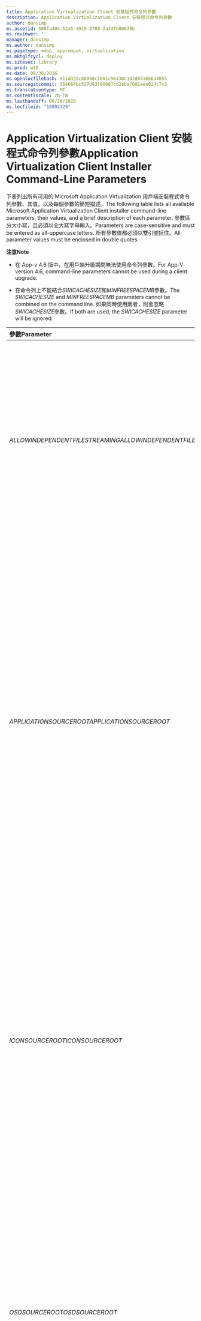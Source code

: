 ```yaml
---
title: Application Virtualization Client 安裝程式命令列參數
description: Application Virtualization Client 安裝程式命令列參數
author: dansimp
ms.assetid: 508fa404-52a5-4919-8788-2a3dfb00639b
ms.reviewer: ''
manager: dansimp
ms.author: dansimp
ms.pagetype: mdop, appcompat, virtualization
ms.mktglfcycl: deploy
ms.sitesec: library
ms.prod: w10
ms.date: 08/30/2016
ms.openlocfilehash: 911d333c80060c1881c96430c1d2d0516b6a4855
ms.sourcegitcommit: 354664bc527d93f80687cd2eba70d1eea024c7c3
ms.translationtype: MT
ms.contentlocale: zh-TW
ms.lasthandoff: 06/26/2020
ms.locfileid: "10802329"
---
```

# <span data-ttu-id="c50c3-103">Application Virtualization Client 安裝程式命令列參數</span><span class="sxs-lookup"><span data-stu-id="c50c3-103">Application Virtualization Client Installer Command-Line Parameters</span></span>


<span data-ttu-id="c50c3-104">下表列出所有可用的 Microsoft Application Virtualization 用戶端安裝程式命令列參數、其值，以及每個參數的簡短描述。</span><span class="sxs-lookup"><span data-stu-id="c50c3-104">The following table lists all available Microsoft Application Virtualization Client installer command-line parameters, their values, and a brief description of each parameter.</span></span> <span data-ttu-id="c50c3-105">參數區分大小寫，且必須以全大寫字母輸入。</span><span class="sxs-lookup"><span data-stu-id="c50c3-105">Parameters are case-sensitive and must be entered as all-uppercase letters.</span></span> <span data-ttu-id="c50c3-106">所有參數值都必須以雙引號括住。</span><span class="sxs-lookup"><span data-stu-id="c50c3-106">All parameter values must be enclosed in double quotes.</span></span>

**<span data-ttu-id="c50c3-107">注意</span><span class="sxs-lookup"><span data-stu-id="c50c3-107">Note</span></span>**  
-   <span data-ttu-id="c50c3-108">在 App-v 4.6 版中，在用戶端升級期間無法使用命令列參數。</span><span class="sxs-lookup"><span data-stu-id="c50c3-108">For App-V version 4.6, command-line parameters cannot be used during a client upgrade.</span></span>

-   <span data-ttu-id="c50c3-109">在命令列上不能結合*SWICACHESIZE*和*MINFREESPACEMB*參數。</span><span class="sxs-lookup"><span data-stu-id="c50c3-109">The *SWICACHESIZE* and *MINFREESPACEMB* parameters cannot be combined on the command line.</span></span> <span data-ttu-id="c50c3-110">如果同時使用兩者，則會忽略*SWICACHESIZE*參數。</span><span class="sxs-lookup"><span data-stu-id="c50c3-110">If both are used, the *SWICACHESIZE* parameter will be ignored.</span></span>



<table>
<colgroup>
<col width="33%" />
<col width="33%" />
<col width="33%" />
</colgroup>
<thead>
<tr class="header">
<th align="left"><span data-ttu-id="c50c3-111">參數</span><span class="sxs-lookup"><span data-stu-id="c50c3-111">Parameter</span></span></th>
<th align="left"><span data-ttu-id="c50c3-112">相對值</span><span class="sxs-lookup"><span data-stu-id="c50c3-112">Values</span></span></th>
<th align="left"><span data-ttu-id="c50c3-113">描述</span><span class="sxs-lookup"><span data-stu-id="c50c3-113">Description</span></span></th>
</tr>
</thead>
<tbody>
<tr class="odd">
<td align="left"><p><em><span data-ttu-id="c50c3-114">ALLOWINDEPENDENTFILESTREAMING</span><span class="sxs-lookup"><span data-stu-id="c50c3-114">ALLOWINDEPENDENTFILESTREAMING</span></span></em></p></td>
<td align="left"><p><span data-ttu-id="c50c3-115">TRUE</span><span class="sxs-lookup"><span data-stu-id="c50c3-115">TRUE</span></span></p>
<p><span data-ttu-id="c50c3-116">FALSE</span><span class="sxs-lookup"><span data-stu-id="c50c3-116">FALSE</span></span></p></td>
<td align="left"><p><span data-ttu-id="c50c3-117">指示是否要啟用來自檔案的資料流程，不論用戶端是否已使用 <em> APPLICATIONSOURCEROOT 參數進行設定 </em> 。</span><span class="sxs-lookup"><span data-stu-id="c50c3-117">Indicates whether streaming from file will be enabled regardless of how the client has been configured with the <em>APPLICATIONSOURCEROOT</em> parameter.</span></span> <span data-ttu-id="c50c3-118">如果設定為 FALSE，即使 OSD HREF 或 <em> APPLICATIONSOURCEROOT 參數包含檔案路徑，傳輸也不會啟用檔案的資料流程 </em> 。</span><span class="sxs-lookup"><span data-stu-id="c50c3-118">If set to FALSE, the transport will not enable streaming from files even if the OSD HREF or the <em>APPLICATIONSOURCEROOT</em> parameter contains a file path.</span></span></p>
<p><span data-ttu-id="c50c3-119">可能的值：</span><span class="sxs-lookup"><span data-stu-id="c50c3-119">Possible values:</span></span></p>
<ul>
<li><p><span data-ttu-id="c50c3-120">TRUE-可能會從磁片載入手動部署的應用程式。</span><span class="sxs-lookup"><span data-stu-id="c50c3-120">TRUE—Manually deployed application may be loaded from disk.</span></span></p></li>
<li><p><span data-ttu-id="c50c3-121">FALSE-所有應用程式都必須來自來來源資料流伺服器。</span><span class="sxs-lookup"><span data-stu-id="c50c3-121">FALSE—All applications must come from source streaming server.</span></span></p></li>
</ul></td>
</tr>
<tr class="even">
<td align="left"><p><em><span data-ttu-id="c50c3-122">APPLICATIONSOURCEROOT</span><span class="sxs-lookup"><span data-stu-id="c50c3-122">APPLICATIONSOURCEROOT</span></span></em></p></td>
<td align="left"><p><span data-ttu-id="c50c3-123">RTSP:// <em> URL </em> （適用于動態套件傳遞）</span><span class="sxs-lookup"><span data-stu-id="c50c3-123">RTSP:// <em>URL</em> (for dynamic package delivery)</span></span></p>
<p><span data-ttu-id="c50c3-124">File:// <em> URL </em> 或 <em> UNC </em> （從檔案套件傳送中載入）</span><span class="sxs-lookup"><span data-stu-id="c50c3-124">File:// <em>URL</em> or <em>UNC</em> (for load from file package delivery)</span></span></p></td>
<td align="left"><p><span data-ttu-id="c50c3-125">若要啟用系統管理員或電子軟體發佈系統，以確保應用程式載入與拓撲管理配置相容，可以覆寫應用程式 HREF 元素的 OSD 基本代碼（來源位置）。</span><span class="sxs-lookup"><span data-stu-id="c50c3-125">To enable an administrator or an electronic software distribution system to ensure that application loading is performed in compliance with the topology management scheme, allows an override of the OSD CODEBASE for the application HREF element (the source location).</span></span> <span data-ttu-id="c50c3-126">如果值是 ""，這是預設值，則會使用現有的 OSD 檔案設定。</span><span class="sxs-lookup"><span data-stu-id="c50c3-126">If the value is “”, which is the default value, the existing OSD file settings are used.</span></span></p>
<p><span data-ttu-id="c50c3-127">URL 有數個部分：</span><span class="sxs-lookup"><span data-stu-id="c50c3-127">A URL has several parts:</span></span></p>
<p><span data-ttu-id="c50c3-128">&lt;通訊協定/ &gt; / &lt; 伺服器 &gt; ： &lt; 埠 &gt; / &lt; 路徑 &gt; / &lt; ？ query &gt; &lt; #fragment&gt;</span><span class="sxs-lookup"><span data-stu-id="c50c3-128">&lt;protocol&gt;://&lt;server&gt;:&lt;port&gt;/&lt;path&gt;/&lt;?query&gt;&lt;#fragment&gt;</span></span></p>
<p><span data-ttu-id="c50c3-129">UNC 路徑有三個部分：</span><span class="sxs-lookup"><span data-stu-id="c50c3-129">A UNC path has three parts:</span></span></p>
<p><span data-ttu-id="c50c3-130">&amp;lt; computername &gt; &amp; lt; 共用資料夾 &gt; &amp; lt; 資源&gt;</span><span class="sxs-lookup"><span data-stu-id="c50c3-130">&amp;lt;computername&gt;&amp;lt;share folder&gt;&amp;lt;resource&gt;</span></span></p>
<p><span data-ttu-id="c50c3-131">如果 <em> APPLICATIONSOURCEROOT </em> 參數是在用戶端上指定，用戶端會將來自 OSD 檔案的 URL 或 UNC 路徑中斷到其構成元件，並將 osd 區段取代為對應的 <em> APPLICATIONSOURCEROOT </em> 區段。</span><span class="sxs-lookup"><span data-stu-id="c50c3-131">If the <em>APPLICATIONSOURCEROOT</em> parameter is specified on a client, the client will break the URL or UNC path from an OSD file into its constituent parts and replace the OSD sections with the corresponding <em>APPLICATIONSOURCEROOT</em> sections.</span></span></p>
<div class="alert">
<strong><span data-ttu-id="c50c3-132">重要</span><span class="sxs-lookup"><span data-stu-id="c50c3-132">Important</span></span></strong><br/><p><span data-ttu-id="c50c3-133">在搭配 UNC 路徑使用 file://時，請務必使用正確的格式。</span><span class="sxs-lookup"><span data-stu-id="c50c3-133">Be sure to use the correct format when using file:// with a UNC path.</span></span> <span data-ttu-id="c50c3-134">正確的格式是 file://[lt]; [ &amp; 伺服器 &gt; &amp; lt; share] &gt; 。</span><span class="sxs-lookup"><span data-stu-id="c50c3-134">The correct format is file://&amp;lt;server&gt;&amp;lt;share&gt;.</span></span></p>
</div>
<div>

</div></td>
</tr>
<tr class="odd">
<td align="left"><p><em><span data-ttu-id="c50c3-135">ICONSOURCEROOT</span><span class="sxs-lookup"><span data-stu-id="c50c3-135">ICONSOURCEROOT</span></span></em></p></td>
<td align="left"><p><em><span data-ttu-id="c50c3-136">UNC</span><span class="sxs-lookup"><span data-stu-id="c50c3-136">UNC</span></span></em></p>
<p><span data-ttu-id="c50c3-137">HTTP:// <em> url </em> 或 HTTPS:// <em> url</span><span class="sxs-lookup"><span data-stu-id="c50c3-137">HTTP://<em>URL</em> or HTTPS://<em>URL</span></span></em></p></td>
<td align="left"><p><span data-ttu-id="c50c3-138">可讓系統管理員在發佈期間指定已排序之應用程式套件的圖示檢索來源位置。</span><span class="sxs-lookup"><span data-stu-id="c50c3-138">Enables an administrator to specify a source location for icon retrieval for a sequenced application package during publication.</span></span> <span data-ttu-id="c50c3-139">圖示來源根支援 UNC 路徑和 Url （HTTP 或 HTTPS）。</span><span class="sxs-lookup"><span data-stu-id="c50c3-139">Icon source roots support UNC paths and URLs (HTTP or HTTPS).</span></span> <span data-ttu-id="c50c3-140">如果值是 ""，這是預設值，則會使用現有的 OSD 檔案設定。</span><span class="sxs-lookup"><span data-stu-id="c50c3-140">If the value is “”, which is the default value, the existing OSD file settings are used.</span></span></p>
<p><span data-ttu-id="c50c3-141">URL 有數個部分：</span><span class="sxs-lookup"><span data-stu-id="c50c3-141">A URL has several parts:</span></span></p>
<p><span data-ttu-id="c50c3-142">&lt;通訊協定/ &gt; / &lt; 伺服器 &gt; ： &lt; 埠 &gt; / &lt; 路徑 &gt; / &lt; ？ query &gt; &lt; #fragment&gt;</span><span class="sxs-lookup"><span data-stu-id="c50c3-142">&lt;protocol&gt;://&lt;server&gt;:&lt;port&gt;/&lt;path&gt;/&lt;?query&gt;&lt;#fragment&gt;</span></span></p>
<p><span data-ttu-id="c50c3-143">UNC 路徑有三個部分：</span><span class="sxs-lookup"><span data-stu-id="c50c3-143">A UNC path has three parts:</span></span></p>
<p><span data-ttu-id="c50c3-144">&amp;lt; computername &gt; &amp; lt; 共用資料夾 &gt; &amp; lt; 資源&gt;</span><span class="sxs-lookup"><span data-stu-id="c50c3-144">&amp;lt;computername&gt;&amp;lt;share folder&gt;&amp;lt;resource&gt;</span></span></p>
<div class="alert">
<strong><span data-ttu-id="c50c3-145">重要</span><span class="sxs-lookup"><span data-stu-id="c50c3-145">Important</span></span></strong><br/><p><span data-ttu-id="c50c3-146">使用 UNC 路徑時，請務必使用正確的格式。</span><span class="sxs-lookup"><span data-stu-id="c50c3-146">Be sure to use the correct format when using a UNC path.</span></span> <span data-ttu-id="c50c3-147">可接受的格式為 &amp; lt; server &gt; &amp; lt; share &gt; 或 &lt; drive 字母 &gt; ： &amp; lt; 資料夾 &gt; 。</span><span class="sxs-lookup"><span data-stu-id="c50c3-147">Acceptable formats are &amp;lt;server&gt;&amp;lt;share&gt; or &lt;drive letter&gt;:&amp;lt;folder&gt;.</span></span></p>
</div>
<div>

</div></td>
</tr>
<tr class="even">
<td align="left"><p><em><span data-ttu-id="c50c3-148">OSDSOURCEROOT</span><span class="sxs-lookup"><span data-stu-id="c50c3-148">OSDSOURCEROOT</span></span></em></p></td>
<td align="left"><p><em><span data-ttu-id="c50c3-149">UNC</span><span class="sxs-lookup"><span data-stu-id="c50c3-149">UNC</span></span></em></p>
<p><span data-ttu-id="c50c3-150">HTTP:// <em> url </em> 或 HTTPS:// <em> url</span><span class="sxs-lookup"><span data-stu-id="c50c3-150">HTTP://<em>URL</em> or HTTPS://<em>URL</span></span></em></p></td>
<td align="left"><p><span data-ttu-id="c50c3-151">讓系統管理員在發佈期間指定應用程式套件的 OSD 檔案檢索源位置。</span><span class="sxs-lookup"><span data-stu-id="c50c3-151">Enables an administrator to specify a source location for OSD file retrieval for an application package during publication.</span></span> <span data-ttu-id="c50c3-152">OSD 來源根支援 UNC 路徑和 Url （HTTP 或 HTTPS）。</span><span class="sxs-lookup"><span data-stu-id="c50c3-152">OSD source roots support UNC paths and URLs (HTTP or HTTPS).</span></span> <span data-ttu-id="c50c3-153">如果值是 ""，這是預設值，則會使用現有的 OSD 檔案設定。</span><span class="sxs-lookup"><span data-stu-id="c50c3-153">If the value is “”, which is the default value, the existing OSD file settings are used.</span></span></p>
<p><span data-ttu-id="c50c3-154">URL 有數個部分：</span><span class="sxs-lookup"><span data-stu-id="c50c3-154">A URL has several parts:</span></span></p>
<p><span data-ttu-id="c50c3-155">&lt;通訊協定/ &gt; / &lt; 伺服器 &gt; ： &lt; 埠 &gt; / &lt; 路徑 &gt; / &lt; ？ query &gt; &lt; #fragment&gt;</span><span class="sxs-lookup"><span data-stu-id="c50c3-155">&lt;protocol&gt;://&lt;server&gt;:&lt;port&gt;/&lt;path&gt;/&lt;?query&gt;&lt;#fragment&gt;</span></span></p>
<p><span data-ttu-id="c50c3-156">UNC 路徑有三個部分：</span><span class="sxs-lookup"><span data-stu-id="c50c3-156">A UNC path has three parts:</span></span></p>
<p><span data-ttu-id="c50c3-157">&amp;lt; computername &gt; &amp; lt; 共用資料夾 &gt; &amp; lt; 資源&gt;</span><span class="sxs-lookup"><span data-stu-id="c50c3-157">&amp;lt;computername&gt;&amp;lt;share folder&gt;&amp;lt;resource&gt;</span></span></p>
<div class="alert">
<strong><span data-ttu-id="c50c3-158">重要</span><span class="sxs-lookup"><span data-stu-id="c50c3-158">Important</span></span></strong><br/><p><span data-ttu-id="c50c3-159">使用 UNC 路徑時，請務必使用正確的格式。</span><span class="sxs-lookup"><span data-stu-id="c50c3-159">Be sure to use the correct format when using a UNC path.</span></span> <span data-ttu-id="c50c3-160">可接受的格式為 &amp; lt; server &gt; &amp; lt; share &gt; 或 &lt; drive 字母 &gt; ： &amp; lt; 資料夾 &gt; 。</span><span class="sxs-lookup"><span data-stu-id="c50c3-160">Acceptable formats are &amp;lt;server&gt;&amp;lt;share&gt; or &lt;drive letter&gt;:&amp;lt;folder&gt;.</span></span></p>
</div>
<div>

</div></td>
</tr>
<tr class="odd">
<td align="left"><p><em><span data-ttu-id="c50c3-161">AUTOLOADONLOGIN</span><span class="sxs-lookup"><span data-stu-id="c50c3-161">AUTOLOADONLOGIN</span></span></em></p>
<p><em><span data-ttu-id="c50c3-162">AUTOLOADONLAUNCH</span><span class="sxs-lookup"><span data-stu-id="c50c3-162">AUTOLOADONLAUNCH</span></span></em></p>
<p><em><span data-ttu-id="c50c3-163">AUTOLOADONREFRESH</span><span class="sxs-lookup"><span data-stu-id="c50c3-163">AUTOLOADONREFRESH</span></span></em></p></td>
<td align="left"><p><span data-ttu-id="c50c3-164">[0 | 1]</span><span class="sxs-lookup"><span data-stu-id="c50c3-164">[0|1]</span></span></p></td>
<td align="left"><p><span data-ttu-id="c50c3-165">AutoLoad 觸發程式，定義啟動自動載入應用程式的事件。</span><span class="sxs-lookup"><span data-stu-id="c50c3-165">The AutoLoad triggers that define the events that initiate auto-loading of applications.</span></span> <span data-ttu-id="c50c3-166">AutoLoad 會隱式使用背景資料流程，讓應用程式完全載入到快取中。</span><span class="sxs-lookup"><span data-stu-id="c50c3-166">AutoLoad implicitly uses background streaming to enable the application to be fully loaded into cache.</span></span></p>
<p><span data-ttu-id="c50c3-167">將會儘快載入主要功能區塊。</span><span class="sxs-lookup"><span data-stu-id="c50c3-167">The primary feature block will be loaded as quickly as possible.</span></span> <span data-ttu-id="c50c3-168">剩餘的功能區塊會在背景中載入，以啟用前景作業，例如使用者與應用程式互動、取得優先順序，以及提供最佳效能。</span><span class="sxs-lookup"><span data-stu-id="c50c3-168">Remaining feature blocks will be loaded in the background to enable foreground operations, such as user interaction with applications, to take priority and provide optimal performance.</span></span></p>
<div class="alert">
<strong><span data-ttu-id="c50c3-169">注意</span><span class="sxs-lookup"><span data-stu-id="c50c3-169">Note</span></span></strong><br/><p><span data-ttu-id="c50c3-170"><em>AUTOLOADTARGET </em> 參數會決定自動載入哪些應用程式。</span><span class="sxs-lookup"><span data-stu-id="c50c3-170">The <em>AUTOLOADTARGET</em> parameter determines which applications are auto-loaded.</span></span> <span data-ttu-id="c50c3-171">根據預設，已使用的套件會自動載入（除非 <em> </em> 已設定 AUTOLOADTARGET）。</span><span class="sxs-lookup"><span data-stu-id="c50c3-171">By default, packages that have been used are auto-loaded unless <em>AUTOLOADTARGET</em> is set.</span></span></p>
</div>
<div>

</div>
<p><span data-ttu-id="c50c3-172">每個參數都會影響載入行為，如下所示：</span><span class="sxs-lookup"><span data-stu-id="c50c3-172">Each parameter affects loading behavior as follows:</span></span></p>
<ul>
<li><p><em><span data-ttu-id="c50c3-173">AUTOLOADONLOGIN </em> -在使用者登入時開始載入。</span><span class="sxs-lookup"><span data-stu-id="c50c3-173">AUTOLOADONLOGIN</em>—Loading starts when the user logs in.</span></span></p></li>
<li><p><em><span data-ttu-id="c50c3-174">AUTOLOADONLAUNCH </em> -當使用者開始使用應用程式時，就會開始載入。</span><span class="sxs-lookup"><span data-stu-id="c50c3-174">AUTOLOADONLAUNCH</em>—Loading starts when the user starts an application.</span></span></p></li>
<li><p><em><span data-ttu-id="c50c3-175">AUTOLOADONREFRESH </em> -在進行發佈更新時開始載入。</span><span class="sxs-lookup"><span data-stu-id="c50c3-175">AUTOLOADONREFRESH</em>—Loading starts when a publishing refresh occurs.</span></span></p></li>
</ul>
<p><span data-ttu-id="c50c3-176">這三個值可以結合。</span><span class="sxs-lookup"><span data-stu-id="c50c3-176">The three values can be combined.</span></span> <span data-ttu-id="c50c3-177">在下列範例中，使用者登入和發佈重新整理時會啟用 AutoLoad 觸發程式：</span><span class="sxs-lookup"><span data-stu-id="c50c3-177">In the following example, AutoLoad triggers are enabled both at user login and when publishing refresh occurs:</span></span></p>
<p><em><span data-ttu-id="c50c3-178">AUTOLOADONLOGIN AUTOLOADONREFRESH</span><span class="sxs-lookup"><span data-stu-id="c50c3-178">AUTOLOADONLOGIN AUTOLOADONREFRESH</span></span></em></p>
<div class="alert">
<strong><span data-ttu-id="c50c3-179">注意</span><span class="sxs-lookup"><span data-stu-id="c50c3-179">Note</span></span></strong><br/><p><span data-ttu-id="c50c3-180">如果在第一次安裝時會將用戶端設定為使用這些值，則在使用者下次登入並重新登入時，就不會觸發 Autoload。</span><span class="sxs-lookup"><span data-stu-id="c50c3-180">If the client is configured with these values at first install, Autoload will not be triggered until the next time the user logs off and logs back on.</span></span></p>
</div>
<div>

</div></td>
</tr>
<tr class="even">
<td align="left"><p><em><span data-ttu-id="c50c3-181">AUTOLOADTARGET</span><span class="sxs-lookup"><span data-stu-id="c50c3-181">AUTOLOADTARGET</span></span></em></p></td>
<td align="left"><p><span data-ttu-id="c50c3-182">所有</span><span class="sxs-lookup"><span data-stu-id="c50c3-182">NONE</span></span></p>
<p><span data-ttu-id="c50c3-183">同時</span><span class="sxs-lookup"><span data-stu-id="c50c3-183">ALL</span></span></p>
<p><span data-ttu-id="c50c3-184">PREVUSED</span><span class="sxs-lookup"><span data-stu-id="c50c3-184">PREVUSED</span></span></p></td>
<td align="left"><p><span data-ttu-id="c50c3-185">指示在任何指定的 AutoLoad 觸發程式發生時，將會自動載入哪些內容。</span><span class="sxs-lookup"><span data-stu-id="c50c3-185">Indicates what will be auto-loaded when any given AutoLoad triggers occur.</span></span></p>
<p><span data-ttu-id="c50c3-186">可能的值：</span><span class="sxs-lookup"><span data-stu-id="c50c3-186">Possible values:</span></span></p>
<ul>
<li><p><span data-ttu-id="c50c3-187">無：不會自動載入，不論可能會設定哪些觸發程式。</span><span class="sxs-lookup"><span data-stu-id="c50c3-187">NONE—No auto-loading, regardless of what triggers might be set.</span></span></p></li>
<li><p><span data-ttu-id="c50c3-188">[全部]-如果已啟用任何 AutoLoad 觸發程式，則會自動載入所有套件，不論它們是否曾啟動。</span><span class="sxs-lookup"><span data-stu-id="c50c3-188">ALL—If any AutoLoad trigger is enabled, all packages are automatically loaded, whether or not they have ever been launched.</span></span></p>
<div class="alert">
<strong><span data-ttu-id="c50c3-189">注意</span><span class="sxs-lookup"><span data-stu-id="c50c3-189">Note</span></span></strong><br/><p><span data-ttu-id="c50c3-190">此設定是使用 SFTMIME [ <strong> 新增套件] </strong> 並 <strong> 設定套件命令來針對個別套件進行設定 </strong> 。</span><span class="sxs-lookup"><span data-stu-id="c50c3-190">This setting is configured for individual packages by using the SFTMIME <strong>ADD PACKAGE</strong> and <strong>CONFIGURE PACKAGE</strong> commands.</span></span> <span data-ttu-id="c50c3-191">如需這些命令的詳細資訊，請參閱 <a href="sftmime--command-reference.md" data-raw-source="[SFTMIME Command Reference](sftmime--command-reference.md)"> SFTMIME 命令參考 </a> 。</span><span class="sxs-lookup"><span data-stu-id="c50c3-191">For more information about these commands, see <a href="sftmime--command-reference.md" data-raw-source="[SFTMIME Command Reference](sftmime--command-reference.md)">SFTMIME Command Reference</a>.</span></span></p>
</div>
<div>

</div></li>
<li><p><span data-ttu-id="c50c3-192">PREVUSED-如果已啟用任何 AutoLoad 觸發程式，請只載入套件中以前使用過的套件（亦即啟動或 precached）。</span><span class="sxs-lookup"><span data-stu-id="c50c3-192">PREVUSED—If any AutoLoad trigger is enabled, load only the packages where at least one application in the package has been previously used (that is, launched or precached).</span></span></p></li>
</ul>
<div class="alert">
<strong><span data-ttu-id="c50c3-193">注意</span><span class="sxs-lookup"><span data-stu-id="c50c3-193">Note</span></span></strong><br/><p><span data-ttu-id="c50c3-194">當您安裝 App-V 用戶端以使用唯讀快取（例如，作為 VDI 伺服器實現）時，您必須將 <em> AUTOLOADTARGET </em> 參數設定為 NONE，以免用戶端嘗試更新唯讀快取中的應用程式。</span><span class="sxs-lookup"><span data-stu-id="c50c3-194">When you install the App-V client to use a read-only cache, (for example, as a VDI server implementation), you must set the <em>AUTOLOADTARGET</em> parameter to NONE to prevent the client from trying to update applications in the read-only cache.</span></span></p>
</div>
<div>

</div></td>
</tr>
<tr class="odd">
<td align="left"><p><em><span data-ttu-id="c50c3-195">DOTIMEOUTMINUTES</span><span class="sxs-lookup"><span data-stu-id="c50c3-195">DOTIMEOUTMINUTES</span></span></em></p></td>
<td align="left"><p><span data-ttu-id="c50c3-196">29600（預設值）</span><span class="sxs-lookup"><span data-stu-id="c50c3-196">29600 (default)</span></span></p>
<p><span data-ttu-id="c50c3-197">1–1439998560分鐘（範圍）</span><span class="sxs-lookup"><span data-stu-id="c50c3-197">1–1439998560 minutes (range)</span></span></p></td>
<td align="left"><p><span data-ttu-id="c50c3-198">指出應用程式在中斷式作業中可使用的分鐘數。</span><span class="sxs-lookup"><span data-stu-id="c50c3-198">Indicates how many minutes an application may be used in disconnected operation.</span></span></p></td>
</tr>
<tr class="even">
<td align="left"><p><em><span data-ttu-id="c50c3-199">INSTALLDIR</span><span class="sxs-lookup"><span data-stu-id="c50c3-199">INSTALLDIR</span></span></em></p></td>
<td align="left"><p><span data-ttu-id="c50c3-200">&lt;pathname&gt;</span><span class="sxs-lookup"><span data-stu-id="c50c3-200">&lt;pathname&gt;</span></span></p></td>
<td align="left"><p><span data-ttu-id="c50c3-201">指定 App-V 用戶端的安裝目錄。</span><span class="sxs-lookup"><span data-stu-id="c50c3-201">Specifies the installation directory of the App-V Client.</span></span></p>
<p><span data-ttu-id="c50c3-202">範例： INSTALLDIR = &quot; C:\Program Files\Microsoft 應用程式虛擬化用戶端&quot;</span><span class="sxs-lookup"><span data-stu-id="c50c3-202">Example: INSTALLDIR=&quot;C:\Program Files\Microsoft Application Virtualization Client&quot;</span></span></p></td>
</tr>
<tr class="odd">
<td align="left"><p><em><span data-ttu-id="c50c3-203">OPTIN</span><span class="sxs-lookup"><span data-stu-id="c50c3-203">OPTIN</span></span></em></p></td>
<td align="left"><p><span data-ttu-id="c50c3-204">滿足</span><span class="sxs-lookup"><span data-stu-id="c50c3-204">“TRUE”</span></span></p>
<p><span data-ttu-id="c50c3-205">“”</span><span class="sxs-lookup"><span data-stu-id="c50c3-205">“”</span></span></p></td>
<td align="left"><p><span data-ttu-id="c50c3-206">當您將更新提供給一般公用時，microsoft 應用程式虛擬化用戶端元件會透過 Microsoft Update 進行升級。</span><span class="sxs-lookup"><span data-stu-id="c50c3-206">Microsoft Application Virtualization Client components will be upgradable through Microsoft Update when updates are made available to the general public.</span></span> <span data-ttu-id="c50c3-207">在 Windows 作業系統上安裝的 Microsoft Update 代理程式要求使用者明確選擇使用該服務。</span><span class="sxs-lookup"><span data-stu-id="c50c3-207">The Microsoft Update Agent installed on Windows operating systems requires a user to explicitly opt-in to use the service.</span></span> <span data-ttu-id="c50c3-208">針對裝置上的所有應用程式，此自願加入只需要一次。</span><span class="sxs-lookup"><span data-stu-id="c50c3-208">This opt-in is required only one time for all applications on the device.</span></span> <span data-ttu-id="c50c3-209">如果您已加入宣告 Microsoft Update，裝置上的 Microsoft 應用程式虛擬化元件將會自動利用該服務。</span><span class="sxs-lookup"><span data-stu-id="c50c3-209">If you have already opted into Microsoft Update, the Microsoft Application Virtualization components on the device will automatically take advantage of the service.</span></span></p>
<p><span data-ttu-id="c50c3-210">針對命令列安裝，使用 Microsoft Update 是預設退出宣告（除非前一個應用程式已啟用裝置），因為您需要手動加入宣告 Microsoft Update。</span><span class="sxs-lookup"><span data-stu-id="c50c3-210">For command-line installation, use of Microsoft Update is by default opt-out (unless a previous application already enabled the device to be opted in) due to the requirement for manually opting into Microsoft Update.</span></span> <span data-ttu-id="c50c3-211">因此，在命令列安裝中，選擇 [加入] 必須是明確的。</span><span class="sxs-lookup"><span data-stu-id="c50c3-211">Therefore, opting in must be explicit for command-line installations.</span></span> <span data-ttu-id="c50c3-212">將命令列參數 OPTIN 設定 <em> </em> 為 TRUE，就會強制設定 Microsoft Update 自願加入。</span><span class="sxs-lookup"><span data-stu-id="c50c3-212">Setting the command-line parameter <em>OPTIN</em> to TRUE forces the Microsoft Update opt-in to be set.</span></span></p></td>
</tr>
<tr class="even">
<td align="left"><p><em><span data-ttu-id="c50c3-213">REQUIREAUTHORIZATIONIFCACHED</span><span class="sxs-lookup"><span data-stu-id="c50c3-213">REQUIREAUTHORIZATIONIFCACHED</span></span></em></p></td>
<td align="left"><p><span data-ttu-id="c50c3-214">TRUE</span><span class="sxs-lookup"><span data-stu-id="c50c3-214">TRUE</span></span></p>
<p><span data-ttu-id="c50c3-215">FALSE</span><span class="sxs-lookup"><span data-stu-id="c50c3-215">FALSE</span></span></p></td>
<td align="left"><p><span data-ttu-id="c50c3-216">指出是否總是需要授權（無論是否已在快取中有應用程式）。</span><span class="sxs-lookup"><span data-stu-id="c50c3-216">Indicates whether authorization is always required, whether or not an application is already in cache.</span></span></p>
<p><span data-ttu-id="c50c3-217">可能的值：</span><span class="sxs-lookup"><span data-stu-id="c50c3-217">Possible values:</span></span></p>
<ul>
<li><p><span data-ttu-id="c50c3-218">TRUE-應用程式永遠必須在啟動時授權。</span><span class="sxs-lookup"><span data-stu-id="c50c3-218">TRUE—Application always must be authorized at startup.</span></span> <span data-ttu-id="c50c3-219">針對 RTSP 流程式應用程式，會將使用者授權權杖傳送到伺服器以進行授權。</span><span class="sxs-lookup"><span data-stu-id="c50c3-219">For RTSP streamed applications, the user authorization token is sent to the server for authorization.</span></span> <span data-ttu-id="c50c3-220">對於以檔案為基礎的應用程式，檔案 Acl 會指示使用者是否可以存取應用程式。</span><span class="sxs-lookup"><span data-stu-id="c50c3-220">For file-based applications, file ACLs dictate whether a user may access the application.</span></span></p></li>
<li><p><span data-ttu-id="c50c3-221">FALSE —請務必連線到伺服器。</span><span class="sxs-lookup"><span data-stu-id="c50c3-221">FALSE—Always try to connect to the server.</span></span> <span data-ttu-id="c50c3-222">如果無法建立伺服器連線，用戶端仍可讓使用者啟動先前載入到快取中的應用程式。</span><span class="sxs-lookup"><span data-stu-id="c50c3-222">If a connection to the server cannot be established, the client still allows the user to launch an application that has previously been loaded into cache.</span></span></p></li>
</ul></td>
</tr>
<tr class="odd">
<td align="left"><p><em><span data-ttu-id="c50c3-223">SWICACHESIZE</span><span class="sxs-lookup"><span data-stu-id="c50c3-223">SWICACHESIZE</span></span></em></p></td>
<td align="left"><p><span data-ttu-id="c50c3-224">快取記憶體大小（MB）</span><span class="sxs-lookup"><span data-stu-id="c50c3-224">Cache size in MB</span></span></p></td>
<td align="left"><p><span data-ttu-id="c50c3-225">指定用戶端快取的大小（以 mb 為單位）。</span><span class="sxs-lookup"><span data-stu-id="c50c3-225">Specifies the size in megabytes of the client cache.</span></span> <span data-ttu-id="c50c3-226">預設大小為 4096 MB，最大大小為 1048576 MB （1 TB）。</span><span class="sxs-lookup"><span data-stu-id="c50c3-226">The default size is 4096 MB, and the maximum size is 1,048,576 MB (1 TB).</span></span> <span data-ttu-id="c50c3-227">系統會在安裝時檢查可用的空間，但不保留空間。</span><span class="sxs-lookup"><span data-stu-id="c50c3-227">The system checks for the available space at installation time, but the space is not reserved.</span></span></p>
<p><span data-ttu-id="c50c3-228">範例： <strong> SWICACHESIZE = &quot; 1024&quot;</span><span class="sxs-lookup"><span data-stu-id="c50c3-228">Example: <strong>SWICACHESIZE=&quot;1024&quot;</span></span></strong></p></td>
</tr>
<tr class="even">
<td align="left"><p><em><span data-ttu-id="c50c3-229">SWIPUBSVRDISPLAY</span><span class="sxs-lookup"><span data-stu-id="c50c3-229">SWIPUBSVRDISPLAY</span></span></em></p></td>
<td align="left"><p><span data-ttu-id="c50c3-230">顯示名稱</span><span class="sxs-lookup"><span data-stu-id="c50c3-230">Display name</span></span></p></td>
<td align="left"><p><span data-ttu-id="c50c3-231">指定發佈伺服器的顯示名稱;<em>使用 SWIPUBSVRHOST 時 </em> 是必要的。</span><span class="sxs-lookup"><span data-stu-id="c50c3-231">Specifies the displayed name of the publishing server; required when <em>SWIPUBSVRHOST</em> is used.</span></span></p>
<p><span data-ttu-id="c50c3-232">範例： <strong> SWIPUBSVRDISPLAY = &quot; 生產環境&quot;</span><span class="sxs-lookup"><span data-stu-id="c50c3-232">Example: <strong>SWIPUBSVRDISPLAY=&quot;PRODUCTION ENVIRONMENT&quot;</span></span></strong></p></td>
</tr>
<tr class="odd">
<td align="left"><p><em><span data-ttu-id="c50c3-233">SWIPUBSVRTYPE</span><span class="sxs-lookup"><span data-stu-id="c50c3-233">SWIPUBSVRTYPE</span></span></em></p></td>
<td align="left"><p><span data-ttu-id="c50c3-234">[HTTP |RTSP</span><span class="sxs-lookup"><span data-stu-id="c50c3-234">[HTTP|RTSP]</span></span></p></td>
<td align="left"><p><span data-ttu-id="c50c3-235">指定發佈伺服器類型。</span><span class="sxs-lookup"><span data-stu-id="c50c3-235">Specifies the publishing server type.</span></span> <span data-ttu-id="c50c3-236">預設伺服器類型是 Application Virtualization 伺服器。</span><span class="sxs-lookup"><span data-stu-id="c50c3-236">The default server type is Application Virtualization Server.</span></span> <span data-ttu-id="c50c3-237"><strong>/Secure </strong> 開關不區分大小寫。</span><span class="sxs-lookup"><span data-stu-id="c50c3-237">The <strong>/secure</strong> switch is not case sensitive.</span></span></p>
<ul>
<li><p><span data-ttu-id="c50c3-238">HTTP-標準 HTTP 伺服器</span><span class="sxs-lookup"><span data-stu-id="c50c3-238">HTTP—Standard HTTP Server</span></span></p></li>
<li><p><span data-ttu-id="c50c3-239">HTTP <strong> /secure </strong> -增強的安全性 HTTP 伺服器</span><span class="sxs-lookup"><span data-stu-id="c50c3-239">HTTP <strong>/secure</strong>—Enhanced Security HTTP Server</span></span></p></li>
<li><p><span data-ttu-id="c50c3-240">RTSP-應用程式虛擬化伺服器</span><span class="sxs-lookup"><span data-stu-id="c50c3-240">RTSP—Application Virtualization Server</span></span></p></li>
<li><p><span data-ttu-id="c50c3-241">RTSP <strong> /secure </strong> -增強的安全性應用程式虛擬化伺服器</span><span class="sxs-lookup"><span data-stu-id="c50c3-241">RTSP <strong>/secure</strong>—Enhanced Security Application Virtualization Server</span></span></p></li>
</ul>
<p><span data-ttu-id="c50c3-242">範例： <strong> SWIPUBSVRTYPE = &quot; HTTP/secure&quot;</span><span class="sxs-lookup"><span data-stu-id="c50c3-242">Example: <strong>SWIPUBSVRTYPE=&quot;HTTP /secure&quot;</span></span></strong></p></td>
</tr>
<tr class="even">
<td align="left"><p><em><span data-ttu-id="c50c3-243">SWIPUBSVRHOST</span><span class="sxs-lookup"><span data-stu-id="c50c3-243">SWIPUBSVRHOST</span></span></em></p></td>
<td align="left"><p><span data-ttu-id="c50c3-244">IP 位址 | 主機名稱</span><span class="sxs-lookup"><span data-stu-id="c50c3-244">IP address|host name</span></span></p></td>
<td align="left"><p><span data-ttu-id="c50c3-245">指定應用程式虛擬化伺服器的 IP 位址，或伺服器的主機名稱（可解析成伺服器&#39;s IP 位址）;<em>使用 SWIPUBSVRDISPLAY 時 </em> 是必要的。</span><span class="sxs-lookup"><span data-stu-id="c50c3-245">Specifies either the IP address of the Application Virtualization Server or a host name of the server that resolves into the server&#39;s IP address; required when <em>SWIPUBSVRDISPLAY</em> is used.</span></span></p>
<p><span data-ttu-id="c50c3-246">範例： <strong> SWIPUBSVRHOST = &quot; SERVER01&quot;</span><span class="sxs-lookup"><span data-stu-id="c50c3-246">Example: <strong>SWIPUBSVRHOST=&quot;SERVER01&quot;</span></span></strong></p></td>
</tr>
<tr class="odd">
<td align="left"><p><em><span data-ttu-id="c50c3-247">SWIPUBSVRPORT</span><span class="sxs-lookup"><span data-stu-id="c50c3-247">SWIPUBSVRPORT</span></span></em></p></td>
<td align="left"><p><span data-ttu-id="c50c3-248">埠號碼</span><span class="sxs-lookup"><span data-stu-id="c50c3-248">Port number</span></span></p></td>
<td align="left"><p><span data-ttu-id="c50c3-249">指定此應用程式虛擬化伺服器用來偵聽用戶端要求的邏輯埠（default = 554）。</span><span class="sxs-lookup"><span data-stu-id="c50c3-249">Specifies the logical port that is used by this Application Virtualization Server to listen for requests from the client (default = 554).</span></span></p>
<ul>
<li><p><span data-ttu-id="c50c3-250">標準 HTTP 伺服器—預設 = 80。</span><span class="sxs-lookup"><span data-stu-id="c50c3-250">Standard HTTP server—Default = 80.</span></span></p></li>
<li><p><span data-ttu-id="c50c3-251">增強的安全性 HTTP 伺服器（預設 = 443）。</span><span class="sxs-lookup"><span data-stu-id="c50c3-251">Enhanced Security HTTP Server—Default = 443.</span></span></p></li>
<li><p><span data-ttu-id="c50c3-252">應用程式虛擬化伺服器—預設 = 554。</span><span class="sxs-lookup"><span data-stu-id="c50c3-252">Application Virtualization Server—Default = 554.</span></span></p></li>
<li><p><span data-ttu-id="c50c3-253">增強型安全性應用程式虛擬化伺服器—預設 = 322。</span><span class="sxs-lookup"><span data-stu-id="c50c3-253">Enhanced Security Application Virtualization Server—Default = 322.</span></span></p></li>
</ul>
<p><span data-ttu-id="c50c3-254">範例： <strong> SWIPUBSVRPORT = &quot; 443&quot;</span><span class="sxs-lookup"><span data-stu-id="c50c3-254">Example: <strong>SWIPUBSVRPORT=&quot;443&quot;</span></span></strong></p></td>
</tr>
<tr class="even">
<td align="left"><p><em><span data-ttu-id="c50c3-255">SWIPUBSVRPATH</span><span class="sxs-lookup"><span data-stu-id="c50c3-255">SWIPUBSVRPATH</span></span></em></p></td>
<td align="left"><p><span data-ttu-id="c50c3-256">路徑名稱</span><span class="sxs-lookup"><span data-stu-id="c50c3-256">Path name</span></span></p></td>
<td align="left"><p><span data-ttu-id="c50c3-257">指定檔案發佈伺服器上定義檔案類型關聯的位置（預設 =/）;在 <em> SWIPUBSVRTYPE </em> 參數值為 HTTP 時是必要的。</span><span class="sxs-lookup"><span data-stu-id="c50c3-257">Specifies the location on the publishing server of the file that defines file type associations (default = /); required when the <em>SWIPUBSVRTYPE</em> parameter value is HTTP.</span></span></p>
<p><span data-ttu-id="c50c3-258">範例： <strong> SWIPUBSVRPATH = &quot; /AppVirt/appsntypes.xml&quot;</span><span class="sxs-lookup"><span data-stu-id="c50c3-258">Example: <strong>SWIPUBSVRPATH=&quot;/AppVirt/appsntypes.xml&quot;</span></span></strong></p></td>
</tr>
<tr class="odd">
<td align="left"><p><em><span data-ttu-id="c50c3-259">SWIPUBSVRREFRESH</span><span class="sxs-lookup"><span data-stu-id="c50c3-259">SWIPUBSVRREFRESH</span></span></em></p></td>
<td align="left"><p><span data-ttu-id="c50c3-260">[開啟 |出</span><span class="sxs-lookup"><span data-stu-id="c50c3-260">[ON|OFF]</span></span></p></td>
<td align="left"><p><span data-ttu-id="c50c3-261">指定當使用者登入用戶端時，用戶端是否會自動查詢檔案類型關聯和應用程式的發佈伺服器（預設 = 開啟）。</span><span class="sxs-lookup"><span data-stu-id="c50c3-261">Specifies whether the client automatically queries the publishing server for file type associations and applications when a user logs in to the client (default = ON).</span></span></p>
<p><span data-ttu-id="c50c3-262">範例： <strong> SWIPUBSVRREFRESH = &quot; off&quot;</span><span class="sxs-lookup"><span data-stu-id="c50c3-262">Example: <strong>SWIPUBSVRREFRESH=&quot;off&quot;</span></span></strong></p></td>
</tr>
<tr class="even">
<td align="left"><p><em><span data-ttu-id="c50c3-263">SWIGLOBALDATA</span><span class="sxs-lookup"><span data-stu-id="c50c3-263">SWIGLOBALDATA</span></span></em></p></td>
<td align="left"><p><span data-ttu-id="c50c3-264">全域資料目錄</span><span class="sxs-lookup"><span data-stu-id="c50c3-264">Global data directory</span></span></p></td>
<td align="left"><p><span data-ttu-id="c50c3-265">指定要儲存資料的目錄，而不是特定的使用者（預設 = C:\Documents 和 Settings\All Users\Documents）。</span><span class="sxs-lookup"><span data-stu-id="c50c3-265">Specifies the directory where data will be stored that is not specific to particular users (default = C:\Documents and Settings\All Users\Documents).</span></span></p>
<p><span data-ttu-id="c50c3-266">範例： <strong> SWIGLOBALDATA = &quot; D:\Microsoft Application Virtualization Client\Global&quot;</span><span class="sxs-lookup"><span data-stu-id="c50c3-266">Example: <strong>SWIGLOBALDATA=&quot;D:\Microsoft Application Virtualization Client\Global&quot;</span></span></strong></p></td>
</tr>
<tr class="odd">
<td align="left"><p><em><span data-ttu-id="c50c3-267">SWIUSERDATA</span><span class="sxs-lookup"><span data-stu-id="c50c3-267">SWIUSERDATA</span></span></em></p></td>
<td align="left"><p><span data-ttu-id="c50c3-268">使用者資料目錄</span><span class="sxs-lookup"><span data-stu-id="c50c3-268">User data directory</span></span></p></td>
<td align="left"><p><span data-ttu-id="c50c3-269">指定將儲存特定使用者專用之資料的目錄（預設值 =% APPDATA%）。</span><span class="sxs-lookup"><span data-stu-id="c50c3-269">Specifies the directory where data will be stored that is specific to particular users (default = %APPDATA%).</span></span></p>
<p><span data-ttu-id="c50c3-270">範例： <strong> SWIUSERDATA = &quot; H:\Windows\Microsoft Application Virtualization 用戶端&quot;</span><span class="sxs-lookup"><span data-stu-id="c50c3-270">Example: <strong>SWIUSERDATA=&quot;H:\Windows\Microsoft Application Virtualization Client&quot;</span></span></strong></p></td>
</tr>
<tr class="even">
<td align="left"><p><em><span data-ttu-id="c50c3-271">SWIFSDRIVE</span><span class="sxs-lookup"><span data-stu-id="c50c3-271">SWIFSDRIVE</span></span></em></p></td>
<td align="left"><p><span data-ttu-id="c50c3-272">首選的磁片磁碟機號</span><span class="sxs-lookup"><span data-stu-id="c50c3-272">Preferred drive letter</span></span></p></td>
<td align="left"><p><span data-ttu-id="c50c3-273">對應至您針對虛擬磁片磁碟機所選取的磁片磁碟機字母。</span><span class="sxs-lookup"><span data-stu-id="c50c3-273">Corresponds to the drive letter that you selected for the virtual drive.</span></span></p>
<p><span data-ttu-id="c50c3-274">範例： <strong> SWIFSDRIVE = &quot; S&quot;</span><span class="sxs-lookup"><span data-stu-id="c50c3-274">Example: <strong>SWIFSDRIVE=&quot;S&quot;</span></span></strong></p></td>
</tr>
<tr class="odd">
<td align="left"><p><em><span data-ttu-id="c50c3-275">SYSTEMEVENTLOGLEVEL</span><span class="sxs-lookup"><span data-stu-id="c50c3-275">SYSTEMEVENTLOGLEVEL</span></span></em></p></td>
<td align="left"><p><span data-ttu-id="c50c3-276">0–4</span><span class="sxs-lookup"><span data-stu-id="c50c3-276">0–4</span></span></p></td>
<td align="left"><p><span data-ttu-id="c50c3-277">指出記錄層級，日誌訊息會寫入 NT 事件記錄。</span><span class="sxs-lookup"><span data-stu-id="c50c3-277">Indicates the logging level at which log messages are written to the NT event Log.</span></span> <span data-ttu-id="c50c3-278">此值表示記錄的閾值，也就是等於或小於該值的所有專案都會登入。</span><span class="sxs-lookup"><span data-stu-id="c50c3-278">The value indicates a threshold of what is logged—that is, everything equal to or less than that value is logged.</span></span> <span data-ttu-id="c50c3-279">例如，0x3 （Warning）的值表示記錄警告（0x3）、錯誤（0x2）及嚴重錯誤（0x1）。</span><span class="sxs-lookup"><span data-stu-id="c50c3-279">For example, a value of 0x3 (Warning) indicates that Warnings (0x3), Errors (0x2), and Critical Errors (0x1) are logged.</span></span></p>
<p><span data-ttu-id="c50c3-280">可能的值：</span><span class="sxs-lookup"><span data-stu-id="c50c3-280">Possible values:</span></span></p>
<ul>
<li><p><span data-ttu-id="c50c3-281">0 = = 無</span><span class="sxs-lookup"><span data-stu-id="c50c3-281">0 == None</span></span></p></li>
<li><p><span data-ttu-id="c50c3-282">1 = = 臨界</span><span class="sxs-lookup"><span data-stu-id="c50c3-282">1 == Critical</span></span></p></li>
<li><p><span data-ttu-id="c50c3-283">2 = = 錯誤</span><span class="sxs-lookup"><span data-stu-id="c50c3-283">2 == Error</span></span></p></li>
<li><p><span data-ttu-id="c50c3-284">3 = = 警告</span><span class="sxs-lookup"><span data-stu-id="c50c3-284">3 == Warning</span></span></p></li>
<li><p><span data-ttu-id="c50c3-285">4 = = 資訊</span><span class="sxs-lookup"><span data-stu-id="c50c3-285">4 == Information</span></span></p></li>
</ul></td>
</tr>
<tr class="even">
<td align="left"><p><em><span data-ttu-id="c50c3-286">MINFREESPACEMB</span><span class="sxs-lookup"><span data-stu-id="c50c3-286">MINFREESPACEMB</span></span></em></p></td>
<td align="left"><p><span data-ttu-id="c50c3-287">以 MB 為單位</span><span class="sxs-lookup"><span data-stu-id="c50c3-287">In MB</span></span></p></td>
<td align="left"><p><span data-ttu-id="c50c3-288">指定在快取大小增加前，在主機上必須提供的可用空間大小（mb）。</span><span class="sxs-lookup"><span data-stu-id="c50c3-288">Specifies the amount of free space (in megabytes) that must be available on the host before the cache size can increase.</span></span> <span data-ttu-id="c50c3-289">下列範例會將用戶端設定為確保磁片上至少有 5 GB 的可用空間，才能讓快取的大小增加。</span><span class="sxs-lookup"><span data-stu-id="c50c3-289">The following example would configure the client to ensure at least 5 GB of free space on the disk before allowing the size of the cache to increase.</span></span> <span data-ttu-id="c50c3-290">在安裝時，磁片上的可用磁碟空間大小預設為 5000 MB。</span><span class="sxs-lookup"><span data-stu-id="c50c3-290">The default is 5000 MB of free space available on disk at installation time.</span></span></p>
<p><span data-ttu-id="c50c3-291">範例： <strong> MINFREESPACEMB = &quot; 5000 &quot; （5 GB）</span><span class="sxs-lookup"><span data-stu-id="c50c3-291">Example: <strong>MINFREESPACEMB =&quot;5000&quot; (5 GB)</span></span></strong></p></td>
</tr>
<tr class="odd">
<td align="left"><p><em><span data-ttu-id="c50c3-292">KEEPCURRENTSETTINGS</span><span class="sxs-lookup"><span data-stu-id="c50c3-292">KEEPCURRENTSETTINGS</span></span></em></p></td>
<td align="left"><p><span data-ttu-id="c50c3-293">[0 | 1]</span><span class="sxs-lookup"><span data-stu-id="c50c3-293">[0|1]</span></span></p></td>
<td align="left"><p><span data-ttu-id="c50c3-294">在部署用戶端之前（例如使用群組原則），在您已套用完登錄設定的情況下使用。</span><span class="sxs-lookup"><span data-stu-id="c50c3-294">Used when you have applied registry settings prior to deploying a client—for example, by using Group Policy.</span></span> <span data-ttu-id="c50c3-295">部署用戶端時，請將此參數設定為1的值，這樣就不會覆寫註冊表設定。</span><span class="sxs-lookup"><span data-stu-id="c50c3-295">When a client is deployed, set this parameter to a value of 1 so that it will not overwrite the registry settings.</span></span></p>
<div class="alert">
<strong><span data-ttu-id="c50c3-296">重要</span><span class="sxs-lookup"><span data-stu-id="c50c3-296">Important</span></span></strong><br/><p><span data-ttu-id="c50c3-297">如果設定為值1，則會忽略下列用戶端安裝程式命令列參數：</span><span class="sxs-lookup"><span data-stu-id="c50c3-297">If set to a value of 1, the following client installer command-line parameters are ignored:</span></span></p>
<p><strong><span data-ttu-id="c50c3-298">SWICACHESIZE </strong> 、 <strong> MINFREESPACEMB </strong> 、 <strong> ALLOWINDEPENDENTFILESTREAMING </strong> 、 <strong> APPLICATIONSOURCEROOT </strong> 、 <strong> ICONSOURCEROOT </strong> 、 <strong> </strong> <strong> </strong> <strong> </strong> <strong> </strong> <strong> </strong> <strong> </strong> <strong> </strong> <strong> </strong> OSDSOURCEROOT、SYSTEMEVENTLOGLEVEL、SWIGLOBALDATA、DOTIMEOUTMINUTES、SWIFSDRIVE、AUTOLOADTARGET、AUTOLOADTRIGGERS、SWIUSERDATA、、、、、和。</span><span class="sxs-lookup"><span data-stu-id="c50c3-298">SWICACHESIZE</strong>, <strong>MINFREESPACEMB</strong>, <strong>ALLOWINDEPENDENTFILESTREAMING</strong>, <strong>APPLICATIONSOURCEROOT</strong>, <strong>ICONSOURCEROOT</strong>, <strong>OSDSOURCEROOT</strong>, <strong>SYSTEMEVENTLOGLEVEL</strong>, <strong>SWIGLOBALDATA</strong>, <strong>DOTIMEOUTMINUTES</strong>, <strong>SWIFSDRIVE</strong>, <strong>AUTOLOADTARGET</strong>, <strong>AUTOLOADTRIGGERS</strong>, and <strong>SWIUSERDATA</strong>.</span></span></p>
<p><span data-ttu-id="c50c3-299">如需在安裝後設定這些值的進一步資訊，請參閱在應用程式虛擬化（App-v）操作指南（）中的「如何使用命令列來設定 App-v Client Registry 設定」 <a href="https://go.microsoft.com/fwlink/?LinkId=122939" data-raw-source="[https://go.microsoft.com/fwlink/?LinkId=122939](https://go.microsoft.com/fwlink/?LinkId=122939)"> https://go.microsoft.com/fwlink/?LinkId=122939 </a> 。</span><span class="sxs-lookup"><span data-stu-id="c50c3-299">For further information about setting these values after installation, see “How to Configure the App-V Client Registry Settings by Using the Command Line” in the Application Virtualization (App-V) Operations Guide (<a href="https://go.microsoft.com/fwlink/?LinkId=122939" data-raw-source="[https://go.microsoft.com/fwlink/?LinkId=122939](https://go.microsoft.com/fwlink/?LinkId=122939)">https://go.microsoft.com/fwlink/?LinkId=122939</a>).</span></span></p>
</div>
<div>

</div></td>
</tr>
</tbody>
</table>



## <span data-ttu-id="c50c3-300">相關主題</span><span class="sxs-lookup"><span data-stu-id="c50c3-300">Related topics</span></span>


[<span data-ttu-id="c50c3-301">如何手動安裝 Application Virtualization Client</span><span class="sxs-lookup"><span data-stu-id="c50c3-301">How to Manually Install the Application Virtualization Client</span></span>](how-to-manually-install-the-application-virtualization-client.md)

[<span data-ttu-id="c50c3-302">如何升級 Application Virtualization Client</span><span class="sxs-lookup"><span data-stu-id="c50c3-302">How to Upgrade the Application Virtualization Client</span></span>](how-to-upgrade-the-application-virtualization-client.md)

[<span data-ttu-id="c50c3-303">SFTMIME 命令參考</span><span class="sxs-lookup"><span data-stu-id="c50c3-303">SFTMIME Command Reference</span></span>](sftmime--command-reference.md)









